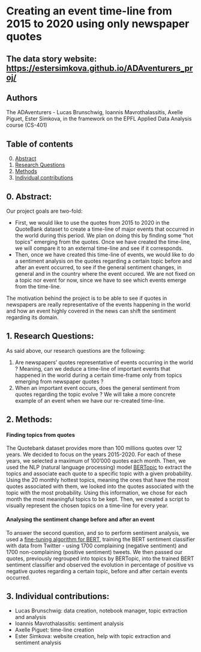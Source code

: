 # Creating an event time-line from 2015 to 2020 using only newspaper quotes


## The data story website: **https://estersimkova.github.io/ADAventurers_proj/**

## Authors

The ADAventurers - Lucas Brunschwig, Ioannis Mavrothalassitis, Axelle Piguet, Ester Simkova, in the framework on the EPFL Applied Data Analysis course (CS-401)

## Table of contents

0. [Abstract](#1)
1. [Research Questions](#2)
2. [Methods](#3)
3. [Individual contributions](#4)

## 0. Abstract: <a name="1"></a>

Our project goals are two-fold:

- First, we would like to use the quotes from 2015 to 2020 in the QuoteBank dataset to create a time-line of major events that occurred in the world during this period. We plan on doing this by finding some “hot topics” emerging from the quotes. Once we have created the time-line, we will compare it to an external time-line and see if it corresponds.
- Then, once we have created this time-line of events, we would like to do a sentiment analysis on the quotes regarding a certain topic before and after an event occurred, to see if the general sentiment changes, in general and in the country where the event occured. We are not fixed on a topic nor event for now, since we have to see which events emerge from the time-line.

The motivation behind the project is to be able to see if quotes in newspapers are really representative of the events happening in the world and how an event highly covered in the news can shift the sentiment regarding its domain.

## 1. Research Questions: <a name="2"></a>

As said above, our research questions are the following:

1. Are newspapers’ quotes representative of events occurring in the world ? Meaning, can we deduce a time-line of important events that happened in the world during a certain time-frame only from topics emerging from newspaper quotes ?
2. When an important event occurs, does the general sentiment from quotes regarding the topic evolve ? We will take a more concrete example of an event when we have our re-created time-line.


## 2. Methods: <a name="3"></a>

#### Finding topics from quotes

The Quotebank dataset provides more than 100 millions quotes over 12 years. We decided to focus on the years 2015-2020. For each of these years, we selected a maximum of 100’000 quotes each month. Then, we used the NLP (natural language processing) model [BERTopic](https://github.com/MaartenGr/BERTopic) to extract the topics and associate each quote to a specific topic with a given probability. Using the 20 monthly hottest topics, meaning the ones that have the most quotes associated with them, we looked into the quotes associated with the topic with the most probability.
Using this information, we chose for each month the most meaningful topics to be kept.
Then, we created a script to visually represent the chosen topics on a time-line for every year.

#### Analysing the sentiment change before and after an event

To answer the second question, and so to perform sentiment analysis, we used a [fine-tuning algorithm for BERT](https://skimai.com/fine-tuning-bert-for-sentiment-analysis/), training the BERT sentiment classifier with data from Twitter - using 1700 complaining (negative sentiment) and 1700 non-complaining (positive sentiment) tweets. We then passed our quotes, previously regrouped into topics by BERTopic, into the trained BERT sentiment classifier and observed the evolution in percentage of positive vs negative quotes regarding a certain topic, before and after certain events occurred.


## 3. Individual contributions: <a name="4"></a>

- Lucas Brunschwig: data creation, notebook manager, topic extraction and analysis
- Ioannis Mavrothalassitis: sentiment analysis
- Axelle Piguet: time-line creation 
- Ester Simkova: website creation, help with topic extraction and sentiment analysis

